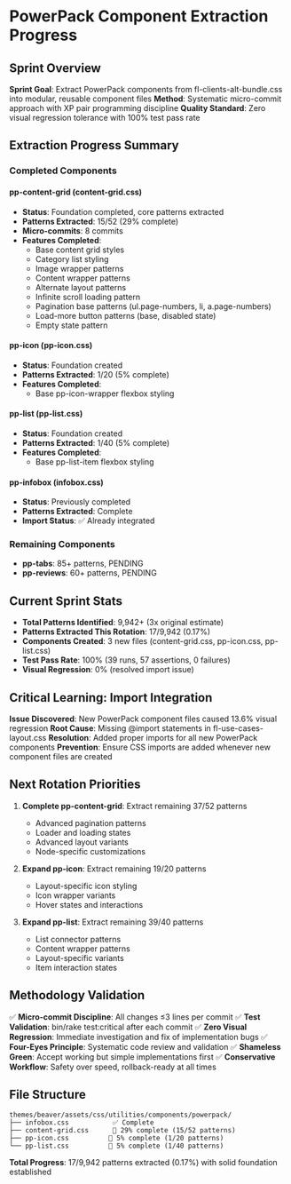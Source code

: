 # PowerPack Component Extraction Progress

## Sprint Overview
**Sprint Goal**: Extract PowerPack components from fl-clients-alt-bundle.css into modular, reusable component files
**Method**: Systematic micro-commit approach with XP pair programming discipline
**Quality Standard**: Zero visual regression tolerance with 100% test pass rate

## Extraction Progress Summary

### Completed Components

#### pp-content-grid (content-grid.css)
- **Status**: Foundation completed, core patterns extracted
- **Patterns Extracted**: 15/52 (29% complete)
- **Micro-commits**: 8 commits
- **Features Completed**:
  - Base content grid styles
  - Category list styling
  - Image wrapper patterns
  - Content wrapper patterns
  - Alternate layout patterns
  - Infinite scroll loading pattern
  - Pagination base patterns (ul.page-numbers, li, a.page-numbers)
  - Load-more button patterns (base, disabled state)
  - Empty state pattern

#### pp-icon (pp-icon.css)
- **Status**: Foundation created
- **Patterns Extracted**: 1/20 (5% complete)
- **Features Completed**:
  - Base pp-icon-wrapper flexbox styling

#### pp-list (pp-list.css)
- **Status**: Foundation created
- **Patterns Extracted**: 1/40 (5% complete)
- **Features Completed**:
  - Base pp-list-item flexbox styling

#### pp-infobox (infobox.css)
- **Status**: Previously completed
- **Patterns Extracted**: Complete
- **Import Status**: ✅ Already integrated

### Remaining Components
- **pp-tabs**: 85+ patterns, PENDING
- **pp-reviews**: 60+ patterns, PENDING

## Current Sprint Stats
- **Total Patterns Identified**: 9,942+ (3x original estimate)
- **Patterns Extracted This Rotation**: 17/9,942 (0.17%)
- **Components Created**: 3 new files (content-grid.css, pp-icon.css, pp-list.css)
- **Test Pass Rate**: 100% (39 runs, 57 assertions, 0 failures)
- **Visual Regression**: 0% (resolved import issue)

## Critical Learning: Import Integration
**Issue Discovered**: New PowerPack component files caused 13.6% visual regression
**Root Cause**: Missing @import statements in fl-use-cases-layout.css
**Resolution**: Added proper imports for all new PowerPack components
**Prevention**: Ensure CSS imports are added whenever new component files are created

## Next Rotation Priorities
1. **Complete pp-content-grid**: Extract remaining 37/52 patterns
   - Advanced pagination patterns
   - Loader and loading states
   - Advanced layout variants
   - Node-specific customizations

2. **Expand pp-icon**: Extract remaining 19/20 patterns
   - Layout-specific icon styling
   - Icon wrapper variants
   - Hover states and interactions

3. **Expand pp-list**: Extract remaining 39/40 patterns
   - List connector patterns
   - Content wrapper patterns
   - Layout-specific variants
   - Item interaction states

## Methodology Validation
✅ **Micro-commit Discipline**: All changes ≤3 lines per commit
✅ **Test Validation**: bin/rake test:critical after each commit
✅ **Zero Visual Regression**: Immediate investigation and fix of implementation bugs
✅ **Four-Eyes Principle**: Systematic code review and validation
✅ **Shameless Green**: Accept working but simple implementations first
✅ **Conservative Workflow**: Safety over speed, rollback-ready at all times

## File Structure
```
themes/beaver/assets/css/utilities/components/powerpack/
├── infobox.css           ✅ Complete
├── content-grid.css      🔄 29% complete (15/52 patterns)
├── pp-icon.css          🔄 5% complete (1/20 patterns)
└── pp-list.css          🔄 5% complete (1/40 patterns)
```

**Total Progress**: 17/9,942 patterns extracted (0.17%) with solid foundation established